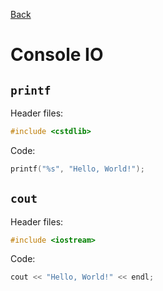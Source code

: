[Back](index.md)

# Console IO

## `printf`
Header files:
```cpp
#include <cstdlib>
```
Code:
```cpp
printf("%s", "Hello, World!");
```

## `cout`
Header files:
```cpp
#include <iostream>
```
Code:
```cpp
cout << "Hello, World!" << endl;
```